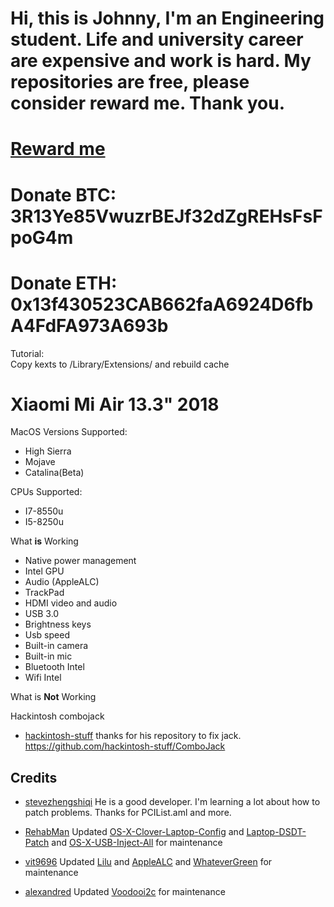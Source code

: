 # Hi, this is Johnny, I'm an Engineering student. Life and university career are expensive and work is hard. My repositories are free, please consider reward me. Thank you.
# [Reward me](https://www.paypal.me/johnnync13)<br />
# Donate BTC: 3R13Ye85VwuzrBEJf32dZgREHsFsFpoG4m
# Donate ETH: 0x13f430523CAB662faA6924D6fbA4FdFA973A693b
Tutorial:<br />
Copy kexts to /Library/Extensions/ and rebuild cache

# Xiaomi Mi Air 13.3" 2018

MacOS Versions Supported:
* High Sierra
* Mojave
* Catalina(Beta)

CPUs Supported:
* I7-8550u
* I5-8250u

 What __is__ Working
* Native power management
* Intel GPU 
* Audio (AppleALC) 
* TrackPad 
* HDMI video and audio 
* USB 3.0 
* Brightness keys
* Usb speed
* Built-in camera
* Built-in mic 
* Bluetooth Intel
* Wifi Intel

What is __Not__ Working

Hackintosh combojack
- [hackintosh-stuff](https://github.com/hackintosh-stuff) thanks for his repository to fix jack. https://github.com/hackintosh-stuff/ComboJack
## Credits

- [stevezhengshiqi](https://github.com/stevezhengshiqi) He is a good developer. I'm learning a lot about how to patch problems. Thanks for PCIList.aml and more.

- [RehabMan](https://github.com/RehabMan) Updated [OS-X-Clover-Laptop-Config](https://github.com/RehabMan/OS-X-Clover-Laptop-Config) and [Laptop-DSDT-Patch](https://github.com/RehabMan/Laptop-DSDT-Patch) and [OS-X-USB-Inject-All](https://github.com/RehabMan/OS-X-USB-Inject-All) for maintenance

- [vit9696](https://github.com/vit9696) Updated [Lilu](https://github.com/vit9696/Lilu) and [AppleALC](https://github.com/vit9696/AppleALC) and [WhateverGreen](https://github.com/vit9696/WhateverGreen)  for maintenance

- [alexandred](https://github.com/alexandred) Updated [Voodooi2c](https://github.com/alexandred/VoodooI2C) for maintenance
